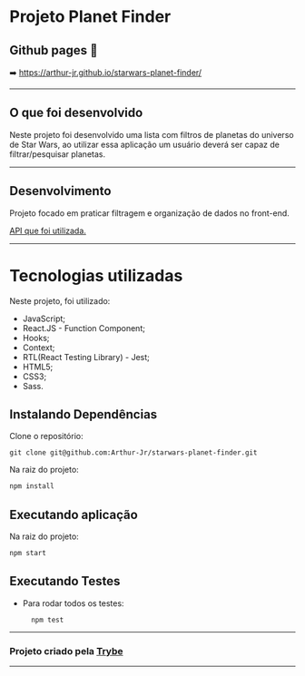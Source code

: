 # Projeto Planet Finder

## Github pages :eyes:
  :arrow_right: https://arthur-jr.github.io/starwars-planet-finder/

---

## O que foi desenvolvido

Neste projeto foi desenvolvido uma lista com filtros de planetas do universo de Star Wars, ao utilizar essa aplicação um usuário deverá ser capaz de filtrar/pesquisar planetas.

---

## Desenvolvimento

Projeto focado em praticar filtragem e organização de dados no front-end.

[API que foi utilizada.](https://swapi-trybe.herokuapp.com/api/planets/)

---

# Tecnologias utilizadas
Neste projeto, foi utilizado:

  * JavaScript;
  * React.JS - Function Component;
  * Hooks;
  * Context;
  * RTL(React Testing Library) - Jest;
  * HTML5;
  * CSS3;
  * Sass.

## Instalando Dependências

Clone o repositório:

```git clone git@github.com:Arthur-Jr/starwars-planet-finder.git```

Na raiz do projeto:
```bash
npm install
``` 

## Executando aplicação

Na raiz do projeto:
```bash
npm start
``` 

## Executando Testes

* Para rodar todos os testes:

  ```
    npm test
  ```

---

<h3>Projeto criado pela <a href="https://www.betrybe.com/">Trybe</a></h3>

---
